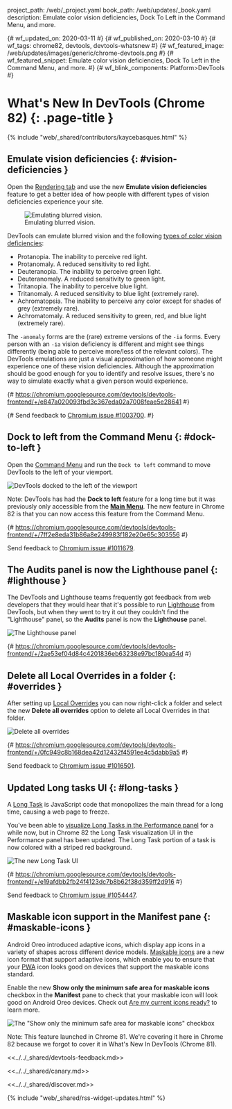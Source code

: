 project_path: /web/_project.yaml
book_path: /web/updates/_book.yaml
description: Emulate color vision deficiencies, Dock To Left in the Command Menu, and more.

{# wf_updated_on: 2020-03-11 #}
{# wf_published_on: 2020-03-10 #}
{# wf_tags: chrome82, devtools, devtools-whatsnew #}
{# wf_featured_image: /web/updates/images/generic/chrome-devtools.png #}
{# wf_featured_snippet: Emulate color vision deficiencies, Dock To Left in the Command Menu, and more. #}
{# wf_blink_components: Platform>DevTools #}

# What's New In DevTools (Chrome 82) {: .page-title }

{% include "web/_shared/contributors/kaycebasques.html" %}

## Emulate vision deficiencies {: #vision-deficiencies }

Open the [Rendering tab](/web/tools/chrome-devtools/evaluate-performance/reference#rendering)
and use the new **Emulate vision deficiencies** feature to get a better idea of how people with
different types of vision deficiencies experience your site.

<figure>
  <img src="/web/updates/images/2020/03/vision.png"
       alt="Emulating blurred vision."/>
  <figcaption>
    Emulating blurred vision.
  </figcaption>
</figure>

DevTools can emulate blurred vision and the following
[types of color vision deficiencies](http://www.colourblindawareness.org/colour-blindness/types-of-colour-blindness/):

* Protanopia. The inability to perceive red light.
* Protanomaly. A reduced sensitivity to red light.
* Deuteranopia. The inability to perceive green light.
* Deuteranomaly. A reduced sensitivity to green light.
* Tritanopia. The inability to perceive blue light.
* Tritanomaly. A reduced sensitivity to blue light (extremely rare).
* Achromatopsia. The inability to perceive any color except for shades of grey (extremely rare).
* Achromatomaly. A reduced sensitivity to green, red, and blue light (extremely rare).

The `-anomaly` forms are the (rare) extreme versions of the `-ia` forms. Every person
with an `-ia` vision deficiency is different and might see things differently (being able
to perceive more/less of the relevant colors). The DevTools emulations are just a visual
approximation of how someone might experience one of these vision deficiencies. Although the
approximation should be good enough for you to identify and resolve issues, there's no way
to simulate exactly what a given person would experience.

{# https://chromium.googlesource.com/devtools/devtools-frontend/+/e847a020093fbd3c367eda02a7008feae5e28641 #}

{# Send feedback to [Chromium issue #1003700](https://crbug.com/1003700). #}

## **Dock to left** from the Command Menu {: #dock-to-left }

Open the [Command Menu](/web/tools/chrome-devtools/command-menu) and run the `Dock to left`
command to move DevTools to the left of your viewport.

![DevTools docked to the left of the viewport](/web/updates/images/2020/03/dock-to-left.png)

Note: DevTools has had the **Dock to left** feature for a long time but it was previously only
accessible from the [**Main Menu**](/web/tools/chrome-devtools/customize/placement#menu).
The new feature in Chrome 82 is that you can now access this feature from the Command Menu.

{# https://chromium.googlesource.com/devtools/devtools-frontend/+/7ff2e8eda31b86a8e249983f182e20e65c303556 #}

Send feedback to [Chromium issue #1011679](https://crbug.com/1011679).

<!--

## COEP {: #COEP }

{# Not sure if COEP is launching behind a flag in Chrome 82. We usually don't cover web platform or DevTools experiments. #}

{# https://chromium.googlesource.com/devtools/devtools-frontend/+/a2afe0b0d0b307a2bc2c1a8e9ed5c97f1b89569c #}

Send feedback to [Chromium issue #1051466](https://crbug.com/1051466).

-->

## The **Audits** panel is now the **Lighthouse** panel {: #lighthouse }

The DevTools and Lighthouse teams frequently got feedback from web developers that they
would hear that it's possible to run [Lighthouse](/web/tools/lighthouse) from DevTools, but when
they went to try it out they couldn't find the "Lighthouse" panel, so the **Audits** panel is now the
**Lighthouse** panel.

![The Lighthouse panel](/web/updates/images/2020/03/lighthouse.png)

{# https://chromium.googlesource.com/devtools/devtools-frontend/+/2ae53ef04d84c4201836eb63238e97bc180ea54d #}

## Delete all Local Overrides in a folder {: #overrides }

After setting up [Local Overrides](/web/updates/2018/01/devtools#overrides) you can now
right-click a folder and select the new **Delete all overrides** option to delete all
Local Overrides in that folder.

![Delete all overrides](/web/updates/images/2020/03/overrides.png)

{# https://chromium.googlesource.com/devtools/devtools-frontend/+/0fc949c8b168dea42d12432f4591ee4c5dabb9a5 #}

Send feedback to [Chromium issue #1016501](https://crbug.com/1016501).

## Updated Long tasks UI {: #long-tasks }

A [Long Task](https://web.dev/long-tasks-devtools/#what-are-long-tasks) is JavaScript code that
monopolizes the main thread for a long time, causing a web page to freeze.

You've been able to [visualize Long Tasks in the Performance panel](https://web.dev/long-tasks-devtools/#are-there-long-tasks-in-my-page-that-could-delay-interactivity)
for a while now, but in Chrome 82 the Long Task visualization UI in the Performance panel has been updated.
The Long Task portion of a task is now colored with a striped red background.

![The new Long Task UI](/web/updates/images/2020/03/long-task.png)

{# https://chromium.googlesource.com/devtools/devtools-frontend/+/e19afdbb2fb24f4123dc7b8b62f38d359ff2d916 #}

Send feedback to [Chromium issue #1054447](https://crbug.com/1054447).

## Maskable icon support in the Manifest pane {: #maskable-icons }

Android Oreo introduced adaptive icons, which display app icons in a variety
of shapes across different device models. [Maskable icons](https://web.dev/maskable-icon/)
are a new icon format that support adaptive icons, which enable you to ensure that
your [PWA](https://web.dev/progressive-web-apps) icon looks good on devices that support the
maskable icons standard.

Enable the new **Show only the minimum safe area for maskable icons** checkbox in the
**Manifest** pane to check that your maskable icon will look good on Android Oreo
devices. Check out [Are my current icons ready?](https://web.dev/maskable-icon/#are-my-current-icons-ready)
to learn more.

![The "Show only the minimum safe area for maskable icons" checkbox](/web/updates/images/2020/03/maskable-icons.png)

Note: This feature launched in Chrome 81. We're covering it here in Chrome 82 because we forgot to cover it
in What's New In DevTools (Chrome 81).

<<../../_shared/devtools-feedback.md>>

<<../../_shared/canary.md>>

<<../../_shared/discover.md>>

{% include "web/_shared/rss-widget-updates.html" %}
